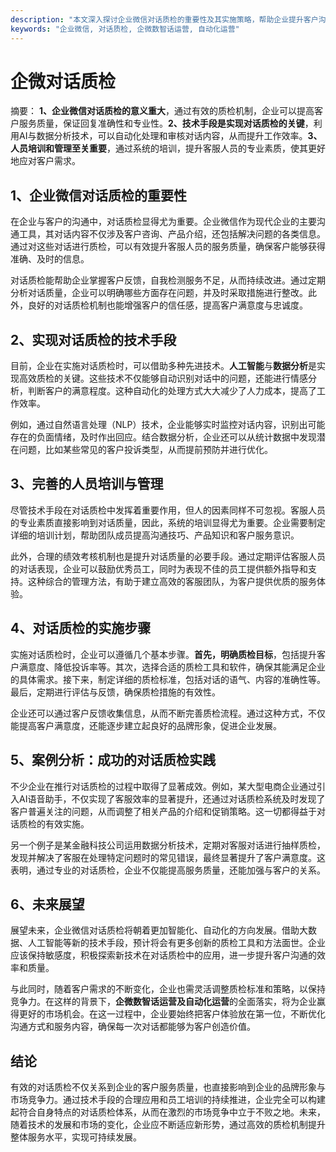 ```yaml
---
description: "本文深入探讨企业微信对话质检的重要性及其实施策略，帮助企业提升客户沟通的质量和效率。"
keywords: "企业微信, 对话质检, 企微数智话运营, 自动化运营"
---
```

# 企微对话质检

摘要： 
**1、企业微信对话质检的意义重大**，通过有效的质检机制，企业可以提高客户服务质量，保证回复准确性和专业性。**2、技术手段是实现对话质检的关键**，利用AI与数据分析技术，可以自动化处理和审核对话内容，从而提升工作效率。**3、人员培训和管理至关重要**，通过系统的培训，提升客服人员的专业素质，使其更好地应对客户需求。

## 1、企业微信对话质检的重要性

在企业与客户的沟通中，对话质检显得尤为重要。企业微信作为现代企业的主要沟通工具，其对话内容不仅涉及客户咨询、产品介绍，还包括解决问题的各类信息。通过对这些对话进行质检，可以有效提升客服人员的服务质量，确保客户能够获得准确、及时的信息。

对话质检能帮助企业掌握客户反馈，自我检测服务不足，从而持续改进。通过定期分析对话质量，企业可以明确哪些方面存在问题，并及时采取措施进行整改。此外，良好的对话质检机制也能增强客户的信任感，提高客户满意度与忠诚度。

## 2、实现对话质检的技术手段

目前，企业在实施对话质检时，可以借助多种先进技术。**人工智能**与**数据分析**是实现高效质检的关键。这些技术不仅能够自动识别对话中的问题，还能进行情感分析，判断客户的满意程度。这种自动化的处理方式大大减少了人力成本，提高了工作效率。

例如，通过自然语言处理（NLP）技术，企业能够实时监控对话内容，识别出可能存在的负面情绪，及时作出回应。结合数据分析，企业还可以从统计数据中发现潜在问题，比如某些常见的客户投诉类型，从而提前预防并进行优化。

## 3、完善的人员培训与管理

尽管技术手段在对话质检中发挥着重要作用，但人的因素同样不可忽视。客服人员的专业素质直接影响到对话质量，因此，系统的培训显得尤为重要。企业需要制定详细的培训计划，帮助团队成员提高沟通技巧、产品知识和客户服务意识。

此外，合理的绩效考核机制也是提升对话质量的必要手段。通过定期评估客服人员的对话表现，企业可以鼓励优秀员工，同时为表现不佳的员工提供额外指导和支持。这种综合的管理方法，有助于建立高效的客服团队，为客户提供优质的服务体验。

## 4、对话质检的实施步骤

实施对话质检时，企业可以遵循几个基本步骤。**首先，明确质检目标**，包括提升客户满意度、降低投诉率等。其次，选择合适的质检工具和软件，确保其能满足企业的具体需求。接下来，制定详细的质检标准，包括对话的语气、内容的准确性等。最后，定期进行评估与反馈，确保质检措施的有效性。

企业还可以通过客户反馈收集信息，从而不断完善质检流程。通过这种方式，不仅能提高客户满意度，还能逐步建立起良好的品牌形象，促进企业发展。

## 5、案例分析：成功的对话质检实践

不少企业在推行对话质检的过程中取得了显著成效。例如，某大型电商企业通过引入AI语音助手，不仅实现了客服效率的显著提升，还通过对话质检系统及时发现了客户普遍关注的问题，从而调整了相关产品的介绍和促销策略。这一切都得益于对话质检的有效实施。

另一个例子是某金融科技公司运用数据分析技术，定期对客服对话进行抽样质检，发现并解决了客服在处理特定问题时的常见错误，最终显著提升了客户满意度。这表明，通过专业的对话质检，企业不仅能提高服务质量，还能加强与客户的关系。

## 6、未来展望

展望未来，企业微信对话质检将朝着更加智能化、自动化的方向发展。借助大数据、人工智能等新的技术手段，预计将会有更多创新的质检工具和方法面世。企业应该保持敏感度，积极探索新技术在对话质检中的应用，进一步提升客户沟通的效率和质量。

与此同时，随着客户需求的不断变化，企业也需灵活调整质检标准和策略，以保持竞争力。在这样的背景下，**企微数智话运营及自动化运营**的全面落实，将为企业赢得更好的市场机会。在这一过程中，企业要始终把客户体验放在第一位，不断优化沟通方式和服务内容，确保每一次对话都能够为客户创造价值。

## 结论

有效的对话质检不仅关系到企业的客户服务质量，也直接影响到企业的品牌形象与市场竞争力。通过技术手段的合理应用和员工培训的持续推进，企业完全可以构建起符合自身特点的对话质检体系，从而在激烈的市场竞争中立于不败之地。未来，随着技术的发展和市场的变化，企业应不断适应新形势，通过高效的质检机制提升整体服务水平，实现可持续发展。
